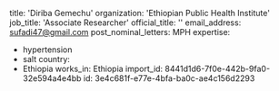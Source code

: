 title: 'Diriba Gemechu'
organization: 'Ethiopian Public Health Institute'
job_title: 'Associate Researcher'
official_title: ''
email_address: sufadi47@gmail.com
post_nominal_letters: MPH
expertise:
  - hypertension
  - salt
country:
  - Ethiopia
works_in: Ethiopia
import_id: 8441d1d6-7f0e-442b-9fa0-32e594a4e4bb
id: 3e4c681f-e77e-4bfa-ba0c-ae4c156d2293
